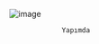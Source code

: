 ![image](https://github.com/Archerprooo/Proje_1/assets/161921350/d66b9bdf-2d45-4ef4-87e4-b09e1663630a)

                 Yapımda
